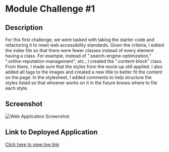 # Module Challenge #1

## Description

For this first challenge, we were tasked with taking the starter code and refactoring it to meet web accessibility standards. Given the criteria, I edited the index file so that there were fewer classes instead of every element having a class. For example, instead of ".search-engine-optimization," ".online-reputation-management", etc., I created the ".content-block" class. From there, I made sure that the styles from the mock-up still applied. I also added alt tags to the images and created a new title to better fit the content on the page. In the stylesheet, I added comments to help structure the styles listed so that whoever works on it in the future knows where to file each style.

## Screenshot

![Web Application Screenshot](https://github.com/lowerym/module-challenge-1/assets/146456080/2c3a075b-3fe1-46a2-95c0-5e6ff5f01bd1)

## Link to Deployed Application

[Click here to view live link](https://lowerym.github.io/module-challenge-1/)
